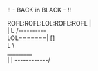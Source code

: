 !! - BACK in BLACK - !!

ROFL:ROFL:LOL:ROFL:ROFL
                 |  
                 |
  L        /----------\
LOL=======|          []\
  L       \             \
           \_________\
             |    |
            ------------/
 
